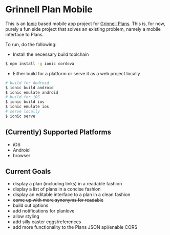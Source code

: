 Grinnell Plan Mobile
===

This is an [Ionic](http://ionicframework.com) based mobile app project for [Grinnell Plans](http://grinnellplans.com). This is, for now, purely a fun side project that solves an existing problem, namely a mobile interface to Plans.

To run, do the following:

* Install the necessary build toolchain
```bash
$ npm install -g ionic cordova
```

* Either build for a platform or serve it as a web project locally
```bash
# build for Android
$ ionic build android
$ ionic emulate android
# build for iOS
$ ionic build ios
$ ionic emulate ios
# serve locally
$ ionic serve
```

## (Currently) Supported Platforms
* iOS
* Android
* browser

## Current Goals
* display a plan (including links) in a readable fashion
* display a list of plans in a concise fashion
* display an editable interface to a plan in a clean fashion
* ~~come up with more synonyms for readable~~
* build out options
* add notifications for planlove
* allow styling
* add silly easter eggs/references
* add more functionality to the Plans JSON api/enable CORS
